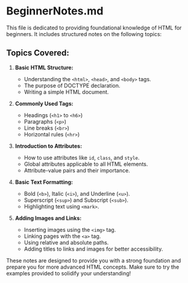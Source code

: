 # BeginnerNotes.md

This file is dedicated to providing foundational knowledge of HTML for beginners. It includes structured notes on the following topics:

## Topics Covered:

1. **Basic HTML Structure:**
   - Understanding the `<html>`, `<head>`, and `<body>` tags.
   - The purpose of DOCTYPE declaration.
   - Writing a simple HTML document.

2. **Commonly Used Tags:**
   - Headings (`<h1>` to `<h6>`)
   - Paragraphs (`<p>`)
   - Line breaks (`<br>`)
   - Horizontal rules (`<hr>`)

3. **Introduction to Attributes:**
   - How to use attributes like `id`, `class`, and `style`.
   - Global attributes applicable to all HTML elements.
   - Attribute-value pairs and their importance.

4. **Basic Text Formatting:**
   - Bold (`<b>`), Italic (`<i>`), and Underline (`<u>`).
   - Superscript (`<sup>`) and Subscript (`<sub>`).
   - Highlighting text using `<mark>`.

5. **Adding Images and Links:**
   - Inserting images using the `<img>` tag.
   - Linking pages with the `<a>` tag.
   - Using relative and absolute paths.
   - Adding titles to links and images for better accessibility.

These notes are designed to provide you with a strong foundation and prepare you for more advanced HTML concepts. Make sure to try the examples provided to solidify your understanding!

